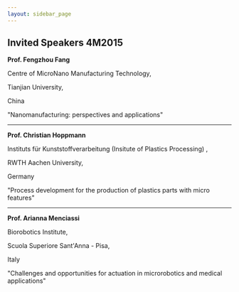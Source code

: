 ```yaml
---
layout: sidebar_page
---
```


## Invited Speakers 4M2015

**Prof. Fengzhou Fang**

 

 Centre of MicroNano Manufacturing Technology,

Tianjian University,

China

 

"Nanomanufacturing: perspectives and applications"

 

 

--------------------------------------------------------------------------------

 
 

**Prof. Christian Hoppmann**


 Instituts für Kunststoffverarbeitung (Insitute of Plastics Processing) ,

RWTH Aachen University,

Germany

 

"Process development for the production of plastics parts with micro features"

 

 

 

--------------------------------------------------------------------------------
 





 

**Prof. Arianna Menciassi**


 Biorobotics Institute,

Scuola Superiore Sant'Anna - Pisa,

Italy

 
"Challenges and opportunities for actuation in microrobotics and medical applications"